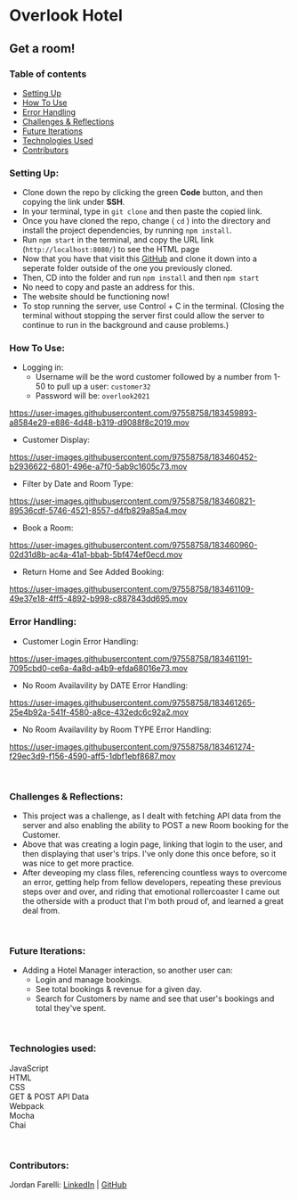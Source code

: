 # Overlook Hotel

## Get a room!

### Table of contents
* [Setting Up](#setup)
* [How To Use](#how)
* [Error Handling](#error)
* [Challenges & Reflections](#challenges)
* [Future Iterations](#future)
* [Technologies Used](#tech)
* [Contributors](#contributors)

### Setting Up: <a name="setup"></a>

* Clone down the repo by clicking the green **Code** button, and then copying the link under **SSH**.
* In your terminal, type in `git clone` and then paste the copied link.
* Once you have cloned the repo, change ( `cd` ) into the directory and install the project dependencies, by running `npm install`.
* Run `npm start` in the terminal, and copy the URL link (`http://localhost:8080/`) to see the HTML page 
* Now that you have that visit this [GitHub](https://github.com/turingschool-examples/overlook-api) and clone it down into a seperate folder outside of the one you previously cloned.
* Then, CD into the folder and run `npm install` and then `npm start`
* No need to copy and paste an address for this.
* The website should be functioning now!
* To stop running the server, use Control + C in the terminal. (Closing the terminal without stopping the server first could allow the server to continue to run in the background and cause problems.)


### How To Use: <a name="how"></a>

* Logging in:
    * Username will be the word customer followed by a number from 1-50 to pull up a user: `customer32`
    * Password will be: `overlook2021`

https://user-images.githubusercontent.com/97558758/183459893-a8584e29-e886-4d48-b319-d9088f8c2019.mov

* Customer Display:

https://user-images.githubusercontent.com/97558758/183460452-b2936622-6801-496e-a7f0-5ab9c1605c73.mov

* Filter by Date and Room Type:

https://user-images.githubusercontent.com/97558758/183460821-89536cdf-5746-4521-8557-d4fb829a85a4.mov

* Book a Room:

https://user-images.githubusercontent.com/97558758/183460960-02d31d8b-ac4a-41a1-bbab-5bf474ef0ecd.mov

* Return Home and See Added Booking:

https://user-images.githubusercontent.com/97558758/183461109-49e37e18-4ff5-4892-b998-c887843dd695.mov

### Error Handling: <a name="error"></a>

* Customer Login Error Handling:

https://user-images.githubusercontent.com/97558758/183461191-7095cbd0-ce6a-4a8d-a4b9-efda68016e73.mov

* No Room Availavility  by DATE Error Handling: 

https://user-images.githubusercontent.com/97558758/183461265-25e4b92a-541f-4580-a8ce-432edc6c92a2.mov

* No Room Availavility  by Room TYPE Error Handling: 

https://user-images.githubusercontent.com/97558758/183461274-f29ec3d9-f156-4590-aff5-1dbf1ebf8687.mov


<br>



### Challenges & Reflections: <a name="challenges"></a>
* This project was a challenge, as I dealt with fetching API data from the server and also enabling the ability to POST a new Room booking for the Customer. 
* Above that was creating a login page, linking that login to the user, and then displaying that user's trips. I've only done this once before, so it was nice to get more practice.
* After deveoping my class files, referencing countless ways to overcome an error, getting help from fellow developers, repeating these previous steps over and over, and riding that emotional rollercoaster I came out the otherside with a product that I'm both proud of, and learned a great deal from.

<br>

### Future Iterations: <a name="future"></a>
* Adding a Hotel Manager interaction, so another user can:
    * Login and manage bookings.
    * See total bookings & revenue for a given day.
    * Search for Customers by name and see that user's bookings and total they've spent.

<br>

### Technologies used:<br><a name="tech"></a>
JavaScript<br>
HTML<br>
CSS<br>
GET & POST API Data<br>
Webpack<br>
Mocha<br>
Chai<br>

<br>


### Contributors: <a name="contributors"></a>

Jordan Farelli: [LinkedIn](https://www.linkedin.com/in/jordan-farelli/) | [GitHub](https://github.com/jfarelli)
